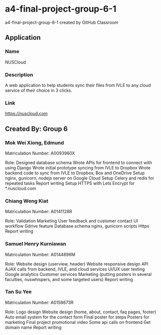 # a4-final-project-group-6-1
a4-final-project-group-6-1 created by GitHub Classroom

## Application
### Name 
NUSCloud

### Description
A web application to help students sync their files from IVLE to any cloud service of their choice in 3 clicks.


### Link
https://nuscloud.com

## Created By: Group 6
### Mok Wei Xiong, Edmund
Matriculation Number: A0093960X

Role: 
Designed database schema
Wrote APIs for frontend to connect with using Django
Wrote initial prototype syncing from IVLE to Dropbox
Wrote backend code to sync from IVLE to Dropbox, Box and OneDrive
Setup nginx, gunicorn, nodejs server on Google Cloud
Setup Celery and redis for repeated tasks
Report writing
Setup HTTPS with Lets Encrypt for *.nuscloud.com




### Chiang Weng Kiat 
Matriculation Number: A0141128R

Role: 
Validation
Marketing 
User feedback and customer contact
UI workflow
Gdrive feature
Database schema
nginx, gunicorn scripts
Https
Report writing


### Samuel Henry Kurniawan
Matriculation Number: A0144896M

Role:
Website design (userview, header)
Website responsive design
API AJAX calls from backend, IVLE, and cloud services
UI/UX user testing
Google analytics
Customer services
Marketing (putting posters in several faculties, nuswhispers, and some targeted users)
Report writing


### Tan Su Yee
Matriculation Number: A0158673R

Role: 
Logo design
Website design (home, about, contact, faq pages, footer)
Auto email system for the contact form
Final poster for steps
Posters for marketing
Final project promotional video
Some api calls on frontend
Get domain name
Report writing

